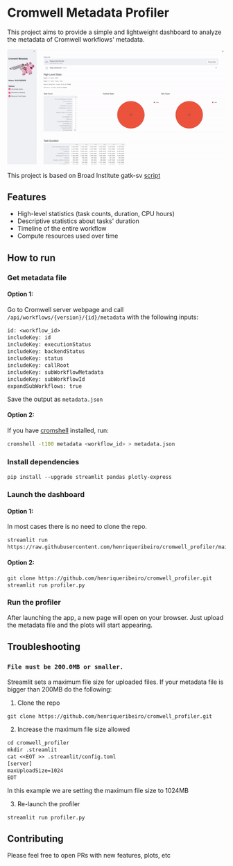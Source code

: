 # Cromwell Metadata Profiler

This project aims to provide a simple and lightweight dashboard to analyze the metadata of Cromwell workflows' metadata.

<p align="center">
  <img src="https://github.com/henriqueribeiro/cromwell_profiler/blob/main/img/profiler.gif" alt="animated" />
</p>

This project is based on Broad Institute gatk-sv [script](https://github.com/broadinstitute/gatk-sv/blob/master/scripts/cromwell/analyze_resource_acquisition.py)

## Features
- High-level statistics (task counts, duration, CPU hours)
- Descriptive statistics about tasks' duration
- Timeline of the entire workflow
- Compute resources used over time

## How to run
### Get metadata file
#### Option 1:
Go to Cromwell server webpage and call `/api/workflows/{version}/{id}/metadata` with the following inputs:
```
id: <workflow_id>
includeKey: id
includeKey: executionStatus
includeKey: backendStatus
includeKey: status
includeKey: callRoot
includeKey: subWorkflowMetadata
includeKey: subWorkflowId
expandSubWorkflows: true
``` 
Save the output as `metadata.json`

#### Option 2:
If you have [cromshell](https://github.com/broadinstitute/cromshell) installed, run:
```bash
cromshell -t100 metadata <workflow_id> > metadata.json
```

### Install dependencies
```
pip install --upgrade streamlit pandas plotly-express
```

### Launch the dashboard
#### Option 1:
In most cases there is no need to clone the repo. 
```
streamlit run https://raw.githubusercontent.com/henriqueribeiro/cromwell_profiler/main/profiler.py
```

#### Option 2:
```
git clone https://github.com/henriqueribeiro/cromwell_profiler.git
streamlit run profiler.py
```

### Run the profiler
After launching the app, a new page will open on your browser. Just upload the metadata file and the plots will start appearing.

## Troubleshooting
### `File must be 200.0MB or smaller.`

Streamlit sets a maximum file size for uploaded files. If your metadata file is bigger than 200MB do the following:

1. Clone the repo
```
git clone https://github.com/henriqueribeiro/cromwell_profiler.git
```
2. Increase the maximum file size allowed
```
cd cromwell_profiler
mkdir .streamlit
cat <<EOT >> .streamlit/config.toml
[server]
maxUploadSize=1024
EOT
```
In this example we are setting the maximum file size to 1024MB

3. Re-launch the profiler
```
streamlit run profiler.py
```

## Contributing
Please feel free to open PRs with new features, plots, etc

